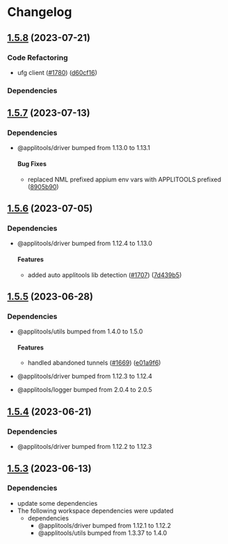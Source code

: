 # Changelog

## [1.5.8](https://github.com/applitools/eyes.sdk.javascript1/compare/js/spec-driver-webdriverio@1.5.7...js/spec-driver-webdriverio@1.5.8) (2023-07-21)


### Code Refactoring

* ufg client ([#1780](https://github.com/applitools/eyes.sdk.javascript1/issues/1780)) ([d60cf16](https://github.com/applitools/eyes.sdk.javascript1/commit/d60cf1616741a96b152a1548760bb98116e5c3f9))


### Dependencies



## [1.5.7](https://github.com/applitools/eyes.sdk.javascript1/compare/js/spec-driver-webdriverio@1.5.6...js/spec-driver-webdriverio@1.5.7) (2023-07-13)


### Dependencies

* @applitools/driver bumped from 1.13.0 to 1.13.1
  #### Bug Fixes

  * replaced NML prefixed appium env vars with APPLITOOLS prefixed ([8905b90](https://github.com/applitools/eyes.sdk.javascript1/commit/8905b90e7c4ec6e310f6e52c03bbcc7acf1ff2ab))

## [1.5.6](https://github.com/applitools/eyes.sdk.javascript1/compare/js/spec-driver-webdriverio@1.5.5...js/spec-driver-webdriverio@1.5.6) (2023-07-05)


### Dependencies

* @applitools/driver bumped from 1.12.4 to 1.13.0
  #### Features

  * added auto applitools lib detection ([#1707](https://github.com/applitools/eyes.sdk.javascript1/issues/1707)) ([7d439b5](https://github.com/applitools/eyes.sdk.javascript1/commit/7d439b52af55f3b0596c9d35d6ba85c717448023))

## [1.5.5](https://github.com/applitools/eyes.sdk.javascript1/compare/js/spec-driver-webdriverio@1.5.4...js/spec-driver-webdriverio@1.5.5) (2023-06-28)


### Dependencies

* @applitools/utils bumped from 1.4.0 to 1.5.0
  #### Features

  * handled abandoned tunnels ([#1669](https://github.com/applitools/eyes.sdk.javascript1/issues/1669)) ([e01a9f6](https://github.com/applitools/eyes.sdk.javascript1/commit/e01a9f6f7543fc5e6bd842acf6ee8de8cfb49998))
* @applitools/driver bumped from 1.12.3 to 1.12.4

* @applitools/logger bumped from 2.0.4 to 2.0.5


## [1.5.4](https://github.com/applitools/eyes.sdk.javascript1/compare/js/spec-driver-webdriverio@1.5.3...js/spec-driver-webdriverio@1.5.4) (2023-06-21)


### Dependencies

* @applitools/driver bumped from 1.12.2 to 1.12.3


## [1.5.3](https://github.com/applitools/eyes.sdk.javascript1/compare/js/spec-driver-webdriverio-v1.5.2...js/spec-driver-webdriverio@1.5.3) (2023-06-13)


### Dependencies

* update some dependencies
* The following workspace dependencies were updated
  * dependencies
    * @applitools/driver bumped from 1.12.1 to 1.12.2
    * @applitools/utils bumped from 1.3.37 to 1.4.0
